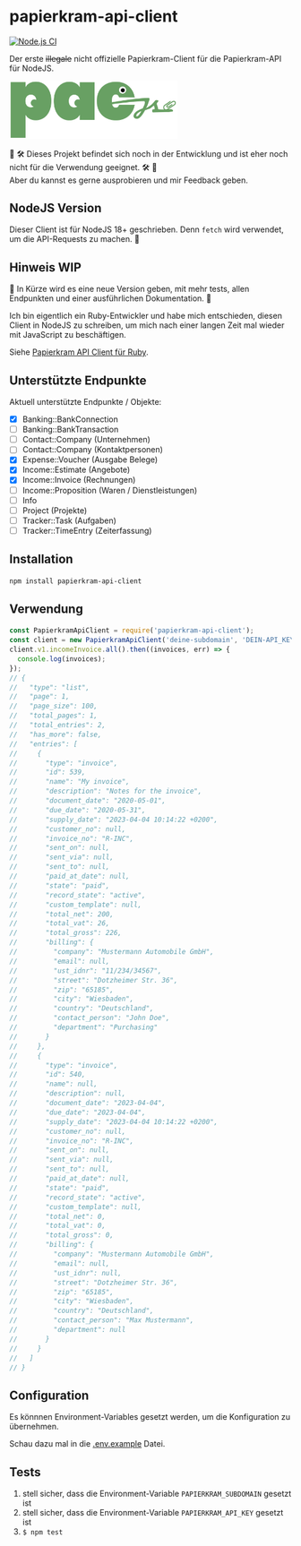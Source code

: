 # papierkram-api-client

[![Node.js CI](https://github.com/simonneutert/papierkram-api-client/actions/workflows/node.js.yml/badge.svg?branch=main)](https://github.com/simonneutert/papierkram-api-client/actions/workflows/node.js.yml)

Der erste ~~illegale~~ nicht offizielle Papierkram-Client für die Papierkram-API für NodeJS.

<img src="pac_logo_js.svg" alt="Gleiches Logo wie Ruby Version, nur Frosch hat Knoten in der Zunge, der wie ein j und ein s aussieht. Das ist lustig, weil zufällig die Software in JavScript geschrieben ist :D" width="300">

🚧 🛠️ Dieses Projekt befindet sich noch in der Entwicklung und ist eher noch nicht für die Verwendung geeignet. 🛠️ 🚧  
Aber du kannst es gerne ausprobieren und mir Feedback geben.

## NodeJS Version

Dieser Client ist für NodeJS 18+ geschrieben. Denn `fetch` wird verwendet, um die API-Requests zu machen. 🥳

## Hinweis WIP

🚨 In Kürze wird es eine neue Version geben, mit mehr tests, allen Endpunkten und einer ausführlichen Dokumentation. 🤞

Ich bin eigentlich ein Ruby-Entwickler und habe mich entschieden, diesen Client in NodeJS zu schreiben, um mich nach einer langen Zeit mal wieder mit JavaScript zu beschäftigen.

Siehe [Papierkram API Client für Ruby](https://github.com/simonneutert/papierkram_api_client).

## Unterstützte Endpunkte

Aktuell unterstützte Endpunkte / Objekte:

- [x] Banking::BankConnection
- [ ] Banking::BankTransaction
- [ ] Contact::Company (Unternehmen)
- [ ] Contact::Company (Kontaktpersonen)
- [x] Expense::Voucher (Ausgabe Belege)
- [x] Income::Estimate (Angebote)
- [x] Income::Invoice (Rechnungen)
- [ ] Income::Proposition (Waren / Dienstleistungen)
- [ ] Info
- [ ] Project (Projekte)
- [ ] Tracker::Task (Aufgaben)
- [ ] Tracker::TimeEntry (Zeiterfassung)

## Installation

```bash
npm install papierkram-api-client
```

## Verwendung

```js
const PapierkramApiClient = require('papierkram-api-client');
const client = new PapierkramApiClient('deine-subdomain', 'DEIN-API_KEY');
client.v1.incomeInvoice.all().then((invoices, err) => {
  console.log(invoices);
});
// {
//   "type": "list",
//   "page": 1,
//   "page_size": 100,
//   "total_pages": 1,
//   "total_entries": 2,
//   "has_more": false,
//   "entries": [
//     {
//       "type": "invoice",
//       "id": 539,
//       "name": "My invoice",
//       "description": "Notes for the invoice",
//       "document_date": "2020-05-01",
//       "due_date": "2020-05-31",
//       "supply_date": "2023-04-04 10:14:22 +0200",
//       "customer_no": null,
//       "invoice_no": "R-INC",
//       "sent_on": null,
//       "sent_via": null,
//       "sent_to": null,
//       "paid_at_date": null,
//       "state": "paid",
//       "record_state": "active",
//       "custom_template": null,
//       "total_net": 200,
//       "total_vat": 26,
//       "total_gross": 226,
//       "billing": {
//         "company": "Mustermann Automobile GmbH",
//         "email": null,
//         "ust_idnr": "11/234/34567",
//         "street": "Dotzheimer Str. 36",
//         "zip": "65185",
//         "city": "Wiesbaden",
//         "country": "Deutschland",
//         "contact_person": "John Doe",
//         "department": "Purchasing"
//       }
//     },
//     {
//       "type": "invoice",
//       "id": 540,
//       "name": null,
//       "description": null,
//       "document_date": "2023-04-04",
//       "due_date": "2023-04-04",
//       "supply_date": "2023-04-04 10:14:22 +0200",
//       "customer_no": null,
//       "invoice_no": "R-INC",
//       "sent_on": null,
//       "sent_via": null,
//       "sent_to": null,
//       "paid_at_date": null,
//       "state": "paid",
//       "record_state": "active",
//       "custom_template": null,
//       "total_net": 0,
//       "total_vat": 0,
//       "total_gross": 0,
//       "billing": {
//         "company": "Mustermann Automobile GmbH",
//         "email": null,
//         "ust_idnr": null,
//         "street": "Dotzheimer Str. 36",
//         "zip": "65185",
//         "city": "Wiesbaden",
//         "country": "Deutschland",
//         "contact_person": "Max Mustermann",
//         "department": null
//       }
//     }
//   ]
// }
```

## Configuration

Es könnnen Environment-Variables gesetzt werden, um die Konfiguration zu übernehmen.

Schau dazu mal in die [.env.example](.env.example) Datei.

## Tests

1. stell sicher, dass die Environment-Variable `PAPIERKRAM_SUBDOMAIN` gesetzt ist
2. stell sicher, dass die Environment-Variable `PAPIERKRAM_API_KEY` gesetzt ist
3. `$ npm test`
